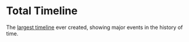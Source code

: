 <!--
  slug: total-timeline
  type: fortpolio
  excerptNl: De [grootste tijdlijn](https://totaltimeline.org/) die ooit is gemaakt. Toont belangrijke gebeurtenissen in de geschiedenis van de tijd.
  categories: JavaScript, 3D, HTML/CSS, open source, illustration, graphic design, UX, mobile
  tags: 3D, REST, CSS, HTML, JavaScript, Perlin Noise, Grunt, illustration, UX, cool shit
  clients: 
  collaboration: 
  prizes: 
  images: 
  inCv: true
  inPortfolio: false
  dateFrom: 2014-08-01
  dateTo: 2014-10-31
-->

# Total Timeline

The [largest timeline](https://totaltimeline.org/) ever created, showing major events in the history of time.
